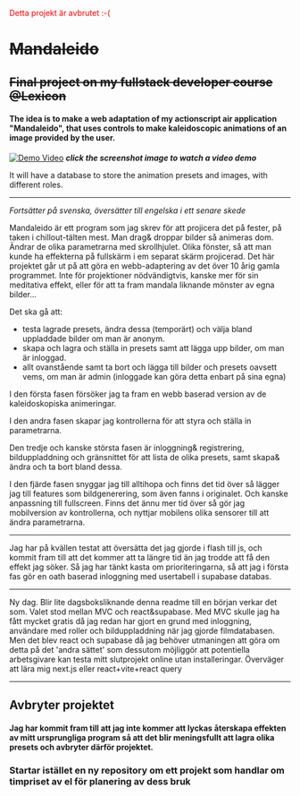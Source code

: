 <span style="color:red;">Detta projekt är avbrutet :-( </span>
# <del>Mandaleido</del> 
## <del>Final project on my fullstack developer course @Lexicon </del>
#### The idea is to make a web adaptation of my actionscript air application "Mandaleido", that uses controls to make kaleidoscopic animations of an image provided by the user.

[![Demo Video](https://github.com/user-attachments/assets/812290e0-21d6-4cd2-b45c-db57f3729182)](https://www.youtube.com/watch?v=V7Cxf1Wduok)
**_click the screenshot image to watch a video demo_**

It will have a database to store the animation presets and images, with different roles.

---

_Fortsätter på svenska, översätter till engelska i ett senare skede_

Mandaleido är ett program som jag skrev för att projicera det på fester, på taken i chillout-tälten mest. Man drag& droppar bilder så animeras dom. Ändrar de olika parametrarna med skrollhjulet. Olika fönster, så att man kunde ha effekterna på fullskärm i em separat skärm projicerad.
Det här projektet går ut på att göra en webb-adaptering av det över 10 årig gamla programmet. Inte för projektioner nödvändigtvis, kanske mer för sin meditativa effekt, eller för att ta fram mandala liknande mönster av egna bilder...

Det ska gå att:
- testa lagrade presets, ändra dessa (temporärt) och välja bland uppladdade bilder om man är anonym. 
- skapa och lagra och ställa in presets samt att lägga upp bilder, om man är inloggad.
- allt ovanstående samt ta bort och lägga till bilder och presets oavsett vems, om man är admin (inloggade kan göra detta enbart på sina egna)

I den första fasen försöker jag ta fram en webb baserad version av de kaleidoskopiska animeringar. 

I den andra fasen skapar jag kontrollerna för att styra och ställa in parametrarna.

Den tredje och kanske största fasen är inloggning& registrering, bilduppladdning och gränsnittet för att lista de olika presets, samt skapa& ändra och ta bort bland dessa.

I den fjärde fasen snyggar jag till alltihopa och finns det tid över så lägger jag till features som bildgenerering, som även fanns i originalet. Och kanske anpassning till fullscreen.
Finns det ännu mer tid över så gör jag mobilversion av kontrollerna, och nyttjar mobilens olika sensorer till att ändra parametrarna.

----

Jag har på kvällen testat att översätta det jag gjorde i flash till js, och kommit fram till att det kommer att ta längre tid än jag trodde att få den effekt jag söker. Så jag har tänkt kasta om prioriteringarna, så att jag i första fas gör en oath baserad inloggning med usertabell i supabase databas.

---

Ny dag. Blir lite dagsboksliknande denna readme till en början verkar det som. Valet stod mellan MVC och react&supabase. Med MVC skulle jag ha fått mycket gratis då jag redan har gjort en grund med inloggning, användare med roller och bilduppladdning när jag gjorde filmdatabasen. Men det blev react och supabase då jag behöver utmaningen att göra om detta på det 'andra sättet' som dessutom möjliggör att potentiella arbetsgivare kan testa mitt slutprojekt online utan installeringar. Överväger att lära mig next.js eller react+vite+react query

---

## Avbryter projektet
#### Jag har kommit fram till att jag inte kommer att lyckas återskapa effekten av mitt ursprungliga program så att det blir meningsfullt att lagra olika presets och avbryter därför projektet.
### Startar istället en ny repository om ett projekt som handlar om timpriset av el för planering av dess bruk 

